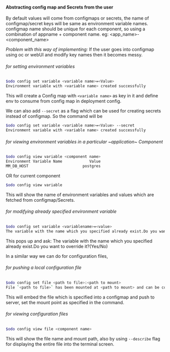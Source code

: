 #### Abstracting config map and Secrets from the user 

By default values will come from configmaps or secrets, the name of configmap/secret keys will be same as environment variable names.
configmap name should be unique for each component, so using a combination of appname + component name. eg: <app_name>-<component_name>

*Problem with this way of implementing:*
If the user goes into configmap using oc or webUI and modify key names then it becomes messy.

###### for setting environment variables
```sh
$odo config set variable <variable name>=<Value>
Environment variable with <variable name> created successfully
```
This will create a Config map with `<variable name>` as key in it and define env to consume from config map in deployment config.

We can also add `--secret` as a flag which can be used for creating secrets instead of configmap. So the command will be
```sh
$odo config set variable <variable name>=<Value> --secret
Environment variable with <variable name> created successfully
```
###### for viewing environment variables in a particular ~application~ Component 
```sh
$odo config view variable <component name>
Environment Variable Name            Value
MM_DB_HOST                        postgres
```
OR for current component
```sh
$odo config view variable
```
This will show the name of environment variables and values which are fetched from configmap/Secrets.


###### for modifying already specified environment variable
```sh
$odo config set variable <variablename>=<value>
The variable with the name which you specified already exist.Do you want to override it?(Yes/No):
```

This pops up and ask:
The variable with the name which you specified already exist.Do you want to override it?(Yes/No)

In a similar way we can do for configuration files,

###### for pushing a local configuration file 
```sh
$odo config set file <path to file>:<path to mount>
File `<path to file>` has been mounted at <path to mount> and can be consumed by the component <component name>
```
This will embed the file which is specified into a configmap and push to server, set the mount point as specified in the command. 

###### for viewing configuration files 
```sh
$odo config view file <component name>
```
This will show the file name and mount path, also by using `--describe` flag for displaying the entire file into the terminal screen.

